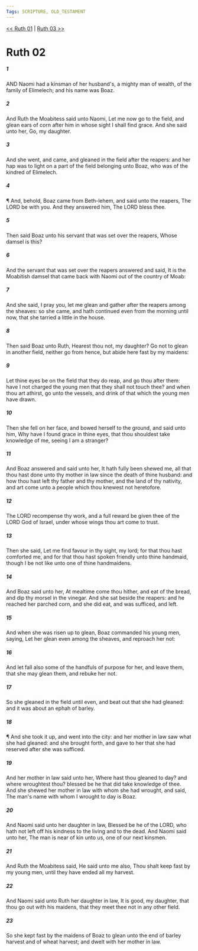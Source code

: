 ```yaml
---
Tags: SCRIPTURE, OLD_TESTAMENT
---
```


[<< Ruth 01](OLD_TESTAMENT/08_Ruth/Ruth_01.md) | [Ruth 03 >>](OLD_TESTAMENT/08_Ruth/Ruth_03.md)

# Ruth 02

##### 1
 AND Naomi had a kinsman of her husband's, a mighty man of wealth, of the family of Elimelech; and his name was Boaz.
##### 2
 And Ruth the Moabitess said unto Naomi, Let me now go to the field, and glean ears of corn after him in whose sight I shall find grace.  And she said unto her, Go, my daughter.
##### 3
 And she went, and came, and gleaned in the field after the reapers: and her hap was to light on a part of the field belonging unto Boaz, who was of the kindred of Elimelech.
##### 4
 ¶ And, behold, Boaz came from Beth-lehem, and said unto the reapers, The LORD be with you.  And they answered him, The LORD bless thee.
##### 5
 Then said Boaz unto his servant that was set over the reapers, Whose damsel is this?
##### 6
 And the servant that was set over the reapers answered and said, It is the Moabitish damsel that came back with Naomi out of the country of Moab:
##### 7
 And she said, I pray you, let me glean and gather after the reapers among the sheaves: so she came, and hath continued even from the morning until now, that she tarried a little in the house.
##### 8
 Then said Boaz unto Ruth, Hearest thou not, my daughter?  Go not to glean in another field, neither go from hence, but abide here fast by my maidens:
##### 9
 Let thine eyes be on the field that they do reap, and go thou after them: have I not charged the young men that they shall not touch thee?  and when thou art athirst, go unto the vessels, and drink of that which the young men have drawn.
##### 10
 Then she fell on her face, and bowed herself to the ground, and said unto him, Why have I found grace in thine eyes, that thou shouldest take knowledge of me, seeing I am a stranger?
##### 11
 And Boaz answered and said unto her, It hath fully been shewed me, all that thou hast done unto thy mother in law since the death of thine husband: and how thou hast left thy father and thy mother, and the land of thy nativity, and art come unto a people which thou knewest not heretofore.
##### 12
 The LORD recompense thy work, and a full reward be given thee of the LORD God of Israel, under whose wings thou art come to trust.
##### 13
 Then she said, Let me find favour in thy sight, my lord; for that thou hast comforted me, and for that thou hast spoken friendly unto thine handmaid, though I be not like unto one of thine handmaidens.
##### 14
 And Boaz said unto her, At mealtime come thou hither, and eat of the bread, and dip thy morsel in the vinegar.  And she sat beside the reapers: and he reached her parched corn, and she did eat, and was sufficed, and left.
##### 15
 And when she was risen up to glean, Boaz commanded his young men, saying, Let her glean even among the sheaves, and reproach her not:
##### 16
 And let fall also some of the handfuls of purpose for her, and leave them, that she may glean them, and rebuke her not.
##### 17
 So she gleaned in the field until even, and beat out that she had gleaned: and it was about an ephah of barley.
##### 18
 ¶ And she took it up, and went into the city: and her mother in law saw what she had gleaned: and she brought forth, and gave to her that she had reserved after she was sufficed.
##### 19
 And her mother in law said unto her, Where hast thou gleaned to day?  and where wroughtest thou?  blessed be he that did take knowledge of thee.  And she shewed her mother in law with whom she had wrought, and said, The man's name with whom I wrought to day is Boaz.
##### 20
 And Naomi said unto her daughter in law, Blessed be he of the LORD, who hath not left off his kindness to the living and to the dead.  And Naomi said unto her, The man is near of kin unto us, one of our next kinsmen.
##### 21
 And Ruth the Moabitess said, He said unto me also, Thou shalt keep fast by my young men, until they have ended all my harvest.
##### 22
 And Naomi said unto Ruth her daughter in law, It is good, my daughter, that thou go out with his maidens, that they meet thee not in any other field.
##### 23
 So she kept fast by the maidens of Boaz to glean unto the end of barley harvest and of wheat harvest; and dwelt with her mother in law.
